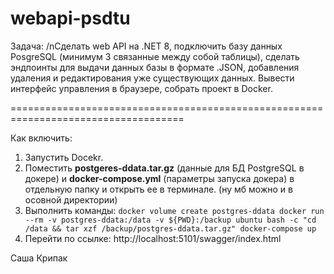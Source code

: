# webapi-psdtu

Задача:
/nСделать web API на .NET 8, 
подключить базу данных PosgreSQL (минимум 3 связанные между собой таблицы), 
сделать эндпоинты для выдачи данных базы в формате .JSON, добавления удаления и редактирования уже существующих данных.
Вывести интерфейс управления в браузере,
собрать проект в Docker.

====================================================================================

Как включить:

1. Запустить Docekr.
2. Поместить **postgeres-ddata.tar.gz** (данные для БД PostgreSQL в докере) и **docker-compose.yml** (параметры запуска докера) в отдельную папку и открыть ее в терминале.
                                                                                                                                   (ну мб можно и в осовной директории)
4. Выполнить команды:
   `docker volume create postgres-ddata
   docker run --rm -v postgres-ddata:/data -v ${PWD}:/backup ubuntu bash -c "cd /data && tar xzf /backup/postgres-ddata.tar.gz"
   docker-compose up`
5. Перейти по ссылке: http://localhost:5101/swagger/index.html


Саша Крипак
